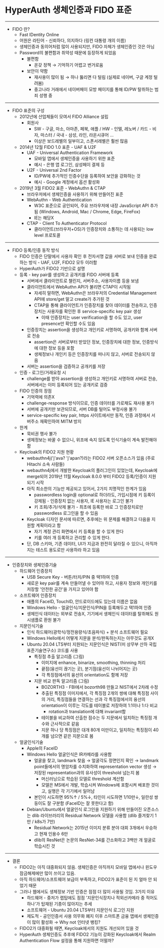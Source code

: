 # HyperAuth 생체인증과 FIDO 표준

---

- FIDO 란?
  - Fast IDentity Online
  - 어원은 라틴어 - 신뢰하다, 의지하다 (링컨 대통령 개의 이름)
  - 생체인증과 동의어처럼 많이 사용되지만, FIDO 자체가 생체인증인 것은 아님
  - Password의 불편함과 취약성 때문에 등장하게 되었음
    - 불편함
      - 온갖 정책 → 기억하기 어렵고 번거로움
    - 보안이 약함
      - 재사용이 많이 됨 → 하나 뚫리면 다 털림 (실제로 네이버, 구글 계정 털려봄)
      - 중고나라 거래에서 네이버페이 모방 페이지를 통해 ID/PW 탈취하는 범죄 성행 중

---

- FIDO 표준의 구성
  - 2012년에 산업체들이 모여서 FIDO Alliance 설립
    - 회원사
      - SW - 구글, 마소, 아마존, 페북, 애플 / HW - 인텔, 레노버 / 카드 - 비자, 마스터 / 국내 - 삼성, 라인, 라온시큐어 ...
      - 이상은 보드레벨의 일부이고, 스폰서레벨은 훨씬 많음
  - 2014년 12월 FIDO 1.0 표준 - UAF & U2F
    - UAF - Universal Authentication Framework
      - 모바일 앱에서 생체인증을 사용하기 위한 표준
      - 예시 - 은행 앱 로그인, 삼성페이 결제 등
    - U2F - Universal 2nd Factor
      - ID/PW에 추가적인 인증수단을 등록하여 보안을 강화하는 것
      - 예시 - Google 계정에서 옵션 활성화
  - 2019년 3월 FIDO2 표준 - WebAuthn & CTAP
    - 브라우저에서 생체인증을 사용하기 위해 만들어진 표준
    - WebAuthn - Web Authentication
      - W3C 표준으로 공인되어, 주요 브라우저에 내장 JavaScript API 추가됨 (Windows, Android, Mac / Chrome, Edge, FireFox)
      - IE는 해당X
    - CTAP - Client To Authenticator Protocol
      - 클라이언트(브라우저+OS)가 인증장치와 소통하는 데 사용되는 low level 프로토콜

---

- FIDO 등록/인증 동작 방식
  - FIDO 인증은 단말에서 사용자 확인 후 전자서명 값을 서버로 보내 인증을 완료하는 방식 - UAF, U2F, FIDO2 모두 이러함
  - HyperAuth가 FIDO2 기반으로 설명
  - 등록 - key pair를 생성하고 공개키를 FIDO 서버에 등록
    - 서버에서 클라이언트로 챌린지, 서버주소, 사용자이름 등을 보냄
    - 클라이언트에서 WebAuthn API가 불리면 CTAP이 시작됨
      - 자세히 말하면, WebAuthn은 브라우저의 Credential Management API에 store/get 말고 create가 추가된 것
      - CTAP을 통해 클라이언트가 인증장치를 찾아 데이터를 전송하고, 인증장치는 사용자를 확인한 후 service-specific key pair 생성
        - 이때 인증장치는 user verification을 할 수도 있고, user presence만 확인할 수도 있음
    - 인증장치는 assertion을 생성하고 개인키로 서명하여, 공개키와 함께 서버로 전송
      - assertion은 서버로부터 받았던 정보, 인증장치에 대한 정보, 인증방식에 대한 정보 등을 포함
      - 생체정보나 개인키 등은 인증장치를 떠나지 않고, 서버로 전송되지 않음
    - 서버는 assertion을 검증하고 공개키를 저장
  - 인증 - 로그인/거래요청 시
    - challenge를 받아 assertion을 생성하고 개인키로 서명하여 서버로 전송, 서버에서는 이미 등록되어 있는 공개키로 검증
  - FIDO 인증의 장점
    - 기억력에 의존X
    - challenge-response 방식이므로, 인증 데이터를 가로채도 재사용 불가
    - 서버에 공개키만 보관되므로, 서버 DB를 털어도 부정사용 불가
    - service-specific key pair, https 사이트에서만 동작, 인증 과정에서 서버주소 재확인하여 MITM 방지
  - 한계
    - 묵비권 행사 불가
    - 생체정보는 바꿀 수 없으니, 위조에 속지 않도록 인식기술이 계속 발전해야 함
  - Keycloak의 FIDO2 지원 현황
    - webauthn4j('j'ava? 'j'apan?)라는 FIDO2 서버 오픈소스가 있음 (주로 Hitachi 소속 사람들)
    - webauthn4j에서 개발한 Keycloak의 플러그인이 있었는데, Keycloak에 merge되어 2019년 11월 Keycloak 8.0.0 부터 FIDO2 등록/인증이 지원되기 시작
    - 아직 최소한의 기능만 제공되고 있어서, 2가지 치명적인 한계가 있음
      - passwordless login을 optional로 하더라도, 가입시점에 키 등록이 강제됨 - 인증장치 없는 사용자, IE 사용자는 로그인 불가
      - 키 조회/추가/삭제 불가 - 최초에 등록한 바로 그 인증장치로만 passwordless 로그인을 할 수 있음
    - Keycloak 디자인 문서에 따르면, 추후에는 위 문제를 해결하고 다음을 지원할 계획이라고 함
      - 자기 계정 관리 화면에서 키 등록을 할 수 있게 한다
      - 키를 여러 개 등록하고 관리할 수 있게 한다.
    - 단, DB 스키마, 기존 데이터, UI가 지금과 완전히 달라질 수 있으니, 아직까지는 테스트 용도로만 사용하라 하고 있음

---

- 인증장치와 생체인증기술
  - 하드웨어 인증장치
    - USB Secure Key - 버튼/터치/PIN 중 택1하여 인증
    - 새로운 key pair를 계속 만들어낼 수 있어야 하고, 사용자 정보와 개인키를 저장할 '안전한 공간'을 가지고 있어야 함
  - 소프트웨어 인증장치
    - 애플의 FaceID, TouchID, 안드로이드에도 있는데 이름은 없음
    - Windows Hello - 얼굴인식/지문인식/PIN을 등록해두고 택1하여 인증
    - 생체인식 데이터는 외부로 전송X, 기기에서 생체인식 데이터를 탈취해도 원시샘플로 환원 불가
  - 지문인식기술
    - 인식 하드웨어(광학식/정전용량식/초음파식) + 분석 소프트웨어 필요
    - Windows Hello에서 어떻게 지문을 분석/판독하는지는 아무것도 공개X
    - Ubuntu 20.04 LTS부터 지원되는 지문인식은 NIST(미 상무부 산하 국립표준기술연구소) 코드를 사용
      - 특징점 추출 알고리즘 (그림)
        - 이미지에 enhance, binarize, smoothing, thinning 처리
        - 끝점(융선이 끊기는 곳), 분기점(융선이 나뉘어지는 곳)
        - 각 특징점에서의 융선의 orientation도 함께 저장
      - 지문 비교 판독 알고리즘 (그림)
        - BOZORTH3 - FBI에서 bozorth98 만들고 NIST에서 2차례 수정
        - 추출된 특징점 이미지에서, 각 특징점 2개의 쌍에 대해 특징점 사이의 거리, 특징점들을 연결하는 선과 각 특징점에서의 융선의 orientation이 이루는 각도를 테이블로 저장하여 1:1이나 1:다 비교
          - rotation과 translation에 대해 invariant함
        - 테이블을 비교하여 산출한 점수는 두 지문에서 일치하는 특징점 개수와 근사적으로 같음
        - 지문 하나 당 특징점은 대개 80개 미만이고, 일치하는 특징점이 40개를 넘으면 같은 지문으로 봄
  - 얼굴인식기술
    - Apple의 FaceID
    - Windows Hello 얼굴인식은 IR카메라를 사용함
      - 얼굴을 찾고, landmark 찾음 → 얼굴각도 정면인지 확인 → landmark point들에서의 명암차를 수치화하여 representation vector 생성 → 저장된 representation과의 유사성이 threshold 넘는지 봄
        - 머신러닝으로 학습된 모델로 threshold 계산함
        - 모델은 MS에서 개발, 학습시켜 Windows에 포함시켜 배포한 것이고, 실행은 각 기기에서 일어남
      - 본인이 시도하면 95%↑ / 5%↓, 타인이 시도하면 1/10만↓, 일란성 쌍둥이도 잘 구분함 (FaceID는 잘 못한다고 함)
    - Debian/Ubuntu에서 얼굴인식 로그인을 지원하기 위해 만들어진 오픈소스는 dlib 라이브러리의 Residual Network 모델을 사용함 (dlib 즐겨찾기 1만 / k8s가 7만)
      - Residual Network는 2015년 이미지 분류 분야 대회 3개에서 우승하고 현재 인용수 6만
      - dlib의 ResNet은 논문의 ResNet-34를 간소화하고 3백만 개 얼굴로 학습시킨 것

---

- 결론
  - FIDO2는 아직 대중화되지 않음. 생체인증은 아직까지 모바일 앱에서나 윈도우 잠금해제에만 많이 쓰이고 있음.
  - 아직 하드웨어/소프트웨어 보급이 부족하고, FIDO2가 표준이 된 지 얼마 안 되었기 때문
  - 그러나 웹에서도 생체정보 기반 인증은 점점 더 많이 사용될 것임. 3가지 이유
    - 하드웨어 - 중저가 랩탑에도 점점 '지문인식장치나 적외선카메라 중 적어도 하나'가 탑재된 기종이 많아지는 추세
    - 소프트웨어 - Ubuntu 20.04 LTS부터 지문인식 로그인 지원
    - 제도적 - 공인인증서 사용 의무화 폐지 이후 스마트폰 금융 앱에서 생체인증이 많이 활성화 → Why not 인터넷 뱅킹?
  - FIDO2가 대중화될 때면, Keycloak에서의 지원도 개선되어 있을 것
  - HyperAuth 생체인증도 추후에 FIDO2 기능이 강화된 Keycloak에서 Realm Authentication Flow 설정을 통해 지원하면 어떨까?
